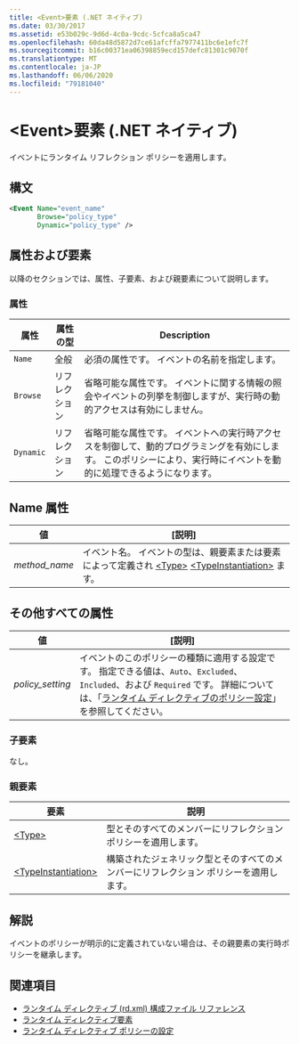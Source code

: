 ```yaml
---
title: <Event>要素 (.NET ネイティブ)
ms.date: 03/30/2017
ms.assetid: e53b029c-9d6d-4c0a-9cdc-5cfca8a5ca47
ms.openlocfilehash: 60da48d5872d7ce61afcffa7977411bc6e1efc7f
ms.sourcegitcommit: b16c00371ea06398859ecd157defc81301c9070f
ms.translationtype: MT
ms.contentlocale: ja-JP
ms.lasthandoff: 06/06/2020
ms.locfileid: "79181040"
---
```

# <a name="event-element-net-native"></a>\<Event>要素 (.NET ネイティブ)
イベントにランタイム リフレクション ポリシーを適用します。  
  
## <a name="syntax"></a>構文  
  
```xml  
<Event Name="event_name"
       Browse="policy_type"
       Dynamic="policy_type" />  
```  
  
## <a name="attributes-and-elements"></a>属性および要素  
 以降のセクションでは、属性、子要素、および親要素について説明します。  
  
### <a name="attributes"></a>属性  
  
|属性|属性の型|Description|  
|---------------|--------------------|-----------------|  
|`Name`|全般|必須の属性です。 イベントの名前を指定します。|  
|`Browse`|リフレクション|省略可能な属性です。 イベントに関する情報の照会やイベントの列挙を制御しますが、実行時の動的アクセスは有効にしません。|  
|`Dynamic`|リフレクション|省略可能な属性です。 イベントへの実行時アクセスを制御して、動的プログラミングを有効にします。 このポリシーにより、実行時にイベントを動的に処理できるようになります。|  
  
## <a name="name-attribute"></a>Name 属性  
  
|値|[説明]|  
|-----------|-----------------|  
|*method_name*|イベント名。 イベントの型は、親要素または要素によって定義され [\<Type>](type-element-net-native.md) [\<TypeInstantiation>](typeinstantiation-element-net-native.md) ます。|  
  
## <a name="all-other-attributes"></a>その他すべての属性  
  
|値|[説明]|  
|-----------|-----------------|  
|*policy_setting*|イベントのこのポリシーの種類に適用する設定です。 指定できる値は、`Auto`、`Excluded`、`Included`、および `Required` です。 詳細については、「[ランタイム ディレクティブのポリシー設定](runtime-directive-policy-settings.md)」を参照してください。|  
  
### <a name="child-elements"></a>子要素  
 なし。  
  
### <a name="parent-elements"></a>親要素  
  
|要素|説明|  
|-------------|-----------------|  
|[\<Type>](type-element-net-native.md)|型とそのすべてのメンバーにリフレクション ポリシーを適用します。|  
|[\<TypeInstantiation>](typeinstantiation-element-net-native.md)|構築されたジェネリック型とそのすべてのメンバーにリフレクション ポリシーを適用します。|  
  
## <a name="remarks"></a>解説  
 イベントのポリシーが明示的に定義されていない場合は、その親要素の実行時ポリシーを継承します。  
  
## <a name="see-also"></a>関連項目

- [ランタイム ディレクティブ (rd.xml) 構成ファイル リファレンス](runtime-directives-rd-xml-configuration-file-reference.md)
- [ランタイム ディレクティブ要素](runtime-directive-elements.md)
- [ランタイム ディレクティブ ポリシーの設定](runtime-directive-policy-settings.md)
